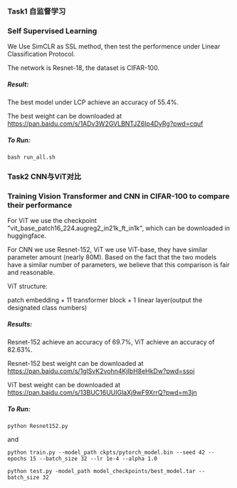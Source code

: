 ### Task1 自监督学习
### Self Supervised Learning
We Use SimCLR as SSL method, then test the performence under Linear Classification Protocol.

The network is Resnet-18, the dataset is CIFAR-100.

##### Result:

The best model under LCP achieve an accuracy of 55.4\%.

The best weight can be downloaded at https://pan.baidu.com/s/1ADv3W2GVLBNTJZ6Ip4DyRg?pwd=cquf

##### To Run: 
````
bash run_all.sh
````

### Task2 CNN与ViT对比
### Training Vision Transformer and CNN in CIFAR-100 to compare their performance
For ViT we use the checkpoint "vit_base_patch16_224.augreg2_in21k_ft_in1k", which can be downloaded in huggingface.

For CNN we use Resnet-152, ViT we use ViT-base, they have similar parameter amount (nearly 80M). 
Based on the fact that the two models have a similar number of parameters, we believe that this comparison is fair and reasonable.

ViT structure:

patch embedding + 11 transformer block + 1  linear layer(output the designated class numbers)

##### Results:

Resnet-152 achieve an accuracy of 69.7\%, ViT achieve an accuracy of 82.63\%.

Resnet-152 best weight can be downloaded at https://pan.baidu.com/s/1glSvK2vohn4KjIbH8eHkDw?pwd=ssoi 

ViT best weight can be downloaded at https://pan.baidu.com/s/13BUC16UUIGlaXj9wF9XrrQ?pwd=m3jn

##### To Run: 
````
python Resnet152.py
````

and

````
python train.py --model_path ckpts/pytorch_model.bin --seed 42 --epochs 15 --batch_size 32 --lr 1e-4 --alpha 1.0 
````

````
python test.py -model_path model_checkpoints/best_model.tar --batch_size 32
````

 
